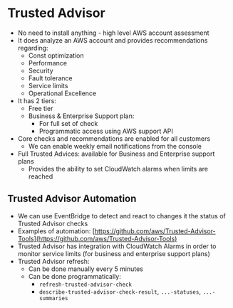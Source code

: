 # Trusted Advisor

- No need to install anything - high level AWS account assessment
- It does analyze an AWS account and provides recommendations regarding:
    - Const optimization
    - Performance
    - Security
    - Fault tolerance
    - Service limits
    - Operational Excellence
- It has 2 tiers:
    - Free tier
    - Business & Enterprise Support plan:
        - For full set of check
        - Programmatic access using AWS support API
- Core checks and recommendations are enabled for all customers
    - We can enable weekly email notifications from the console
- Full Trusted Advices: available for Business and Enterprise support plans
    - Provides the ability to set CloudWatch alarms when limits are reached

## Trusted Advisor Automation

- We can use EventBridge to detect and react to changes it the status of Trusted Advisor checks
- Examples of automation: [https://github.com/aws/Trusted-Advisor-Tools](https://github.com/aws/Trusted-Advisor-Tools)
- Trusted Advisor has integration with CloudWatch Alarms in order to monitor service limits (for business and enterprise support plans)
- Trusted Advisor refresh:
    - Can be done manually every 5 minutes
    - Can be done programmatically:
        - `refresh-trusted-advisor-check`
        - `describe-trusted-advisor-check-result`, `...-statuses`, `...-summaries`